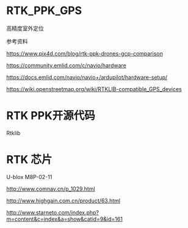 # RTK_PPK_GPS
高精度室外定位

参考资料

https://www.pix4d.com/blog/rtk-ppk-drones-gcp-comparison

https://community.emlid.com/c/navio/hardware

https://docs.emlid.com/navio/navio+/ardupilot/hardware-setup/

https://wiki.openstreetmap.org/wiki/RTKLIB-compatible_GPS_devices

# RTK PPK开源代码
Rtklib

# RTK 芯片
U-blox M8P-02-11

http://www.comnav.cn/p_1029.html

http://www.highgain.com.cn/product/63.html

http://www.starneto.com/index.php?m=content&c=index&a=show&catid=9&id=161
